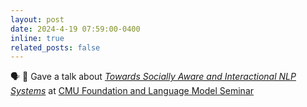 ```yaml
---
layout: post
date: 2024-4-19 07:59:00-0400
inline: true
related_posts: false
---
```


🗣️ 📢 Gave a talk about [*Towards Socially Aware and Interactional NLP Systems*](https://www.cs.cmu.edu/calendar/174364583) at [CMU Foundation and Language Model Seminar](https://cmuflame.org/index.html)